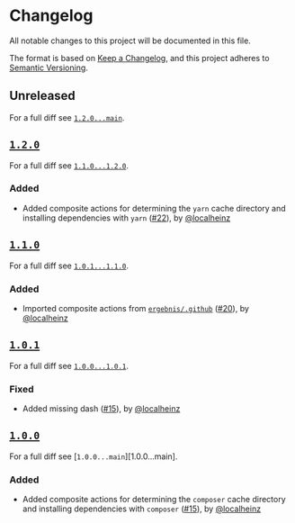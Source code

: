# Changelog

All notable changes to this project will be documented in this file.

The format is based on [Keep a Changelog](https://keepachangelog.com/en/1.0.0/), and this project adheres to [Semantic Versioning](https://semver.org/spec/v2.0.0.html).

## Unreleased

For a full diff see [`1.2.0...main`][1.2.0...main].

## [`1.2.0`][1.2.0]

For a full diff see [`1.1.0...1.2.0`][1.1.0...1.2.0].

### Added

- Added composite actions for determining the `yarn` cache directory and installing dependencies with `yarn` ([#22]), by [@localheinz]

## [`1.1.0`][1.1.0]

For a full diff see [`1.0.1...1.1.0`][1.0.1...1.1.0].

### Added

- Imported composite actions from [`ergebnis/.github`](https://github.com/ergebnis/.github/tree/1.3.2) ([#20]), by [@localheinz]

## [`1.0.1`][1.0.1]

For a full diff see [`1.0.0...1.0.1`][1.0.0...1.0.1].

### Fixed

- Added missing dash ([#15]), by [@localheinz]

## [`1.0.0`][1.0.0]

For a full diff see [`1.0.0...main`][1.0.0...main].

### Added

- Added composite actions for determining the `composer` cache directory and installing dependencies with `composer` ([#15]), by [@localheinz]

[1.0.0]: https://github.com/hks-systeme/.github/releases/tag/1.0.0
[1.0.1]: https://github.com/hks-systeme/.github/releases/tag/1.0.1
[1.1.0]: https://github.com/hks-systeme/.github/releases/tag/1.1.0
[1.2.0]: https://github.com/hks-systeme/.github/releases/tag/1.2.0

[c45f220...1.0.0]: https://github.com/hks-systeme/.github/compare/c45f220...1.0.0
[1.0.0...1.0.1]: https://github.com/hks-systeme/.github/compare/1.0.0...1.0.1
[1.0.1...1.1.0]: https://github.com/hks-systeme/.github/compare/1.0.1...1.1.0
[1.1.0...1.2.0]: https://github.com/hks-systeme/.github/compare/1.1.0...1.2.0
[1.2.0...main]: https://github.com/hks-systeme/.github/compare/1.2.0...main

[#15]: https://github.com/hks-systeme/.github/pull/15
[#19]: https://github.com/hks-systeme/.github/pull/19
[#20]: https://github.com/hks-systeme/.github/pull/20
[#22]: https://github.com/hks-systeme/.github/pull/22

[@localheinz]: https://github.com/localheinz
